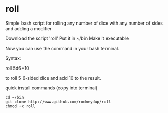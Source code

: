 # roll
Simple bash script for rolling any number of dice with any number of sides and adding a modifier

Download the script 'roll'
Put it in ~/bin
Make it executable

Now you can use the command in your bash terminal.

Syntax:

roll 5d6+10

to roll 5 6-sided dice and add 10 to the result.

quick install commands (copy into terminal)

```
cd ~/bin
git clone http://www.github.com/rodneydup/roll
chmod +x roll
```
